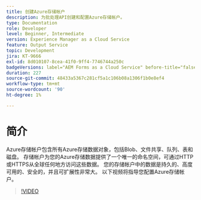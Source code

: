 ```yaml
---
title: 创建Azure存储帐户
description: 为批处理API创建和配置Azure存储帐户。
type: Documentation
role: Developer
level: Beginner, Intermediate
version: Experience Manager as a Cloud Service
feature: Output Service
topic: Development
jira: KT-9666
exl-id: 8d010107-8cea-41f0-9ff4-7746744a250c
badgeVersions: label="AEM Forms as a Cloud Service" before-title="false"
duration: 227
source-git-commit: 48433a5367c281cf5a1c106b08a1306f1b0e8ef4
workflow-type: tm+mt
source-wordcount: '90'
ht-degree: 1%

---
```


# 简介

Azure存储帐户包含所有Azure存储数据对象，包括Blob、文件共享、队列、表和磁盘。 存储帐户为您的Azure存储数据提供了一个唯一的命名空间，可通过HTTP或HTTPS从全球任何地方访问这些数据。 您的存储帐户中的数据是持久的、高度可用的、安全的，并且可扩展性非常大。
以下视频将指导您配置Azure存储帐户。

>[!VIDEO](https://video.tv.adobe.com/v/343718?quality=12&learn=on&captions=chi_hans)
